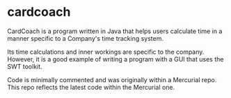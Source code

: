 cardcoach
=========

CardCoach is a program written in Java that helps users calculate time in a manner specific to a Company's
time tracking system.

Its time calculations and inner workings are specific to the company. However, it is a good example of
writing a program with a GUI that uses the SWT toolkit.

Code is minimally commented and was originally within a Mercurial repo. This repo reflects the latest
code within the Mercurial one.
